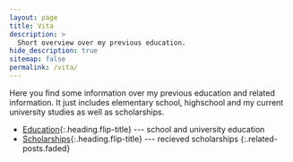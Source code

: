 ```yaml
---
layout: page
title: Vita
description: >
  Short overview over my previous education.
hide_description: true
sitemap: false
permalink: /vita/
---
```

Here you find some information over my previous education and related information. It just includes elementary school, highschool and my current university studies as well as scholarships.

* [Education]{:.heading.flip-title} --- school and university education
* [Scholarships]{:.heading.flip-title} --- recieved scholarships
{:.related-posts.faded}

[education]: education.md
[scholarships]: scholarships.md